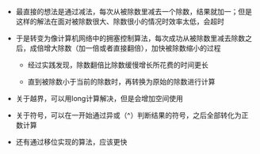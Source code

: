 - 最直接的想法是通过减法，每次从被除数里减去一个除数，结果就加一；但是这样的解法在面对被除数很大、除数很小的情况时效率太低，会超时

- 于是转变为像计算机网络中的拥塞控制算法，每次成功从被除数里减去除数之后，成倍增大除数（加一倍或者直接翻倍），加快被除数缩小的过程

    - 经过实践发现，除数翻倍比除数缓慢增长所花费的时间更长

    - 直到被除数小于当前的除数时，再转换为原始的除数进行计算

- 关于越界，可以用long计算解决，但是会增加空间使用

- 关于符号，可以在一开始通过异或（^）判断结果的符号，之后全部转化为正数计算

- 还有通过移位实现的算法，应该更快